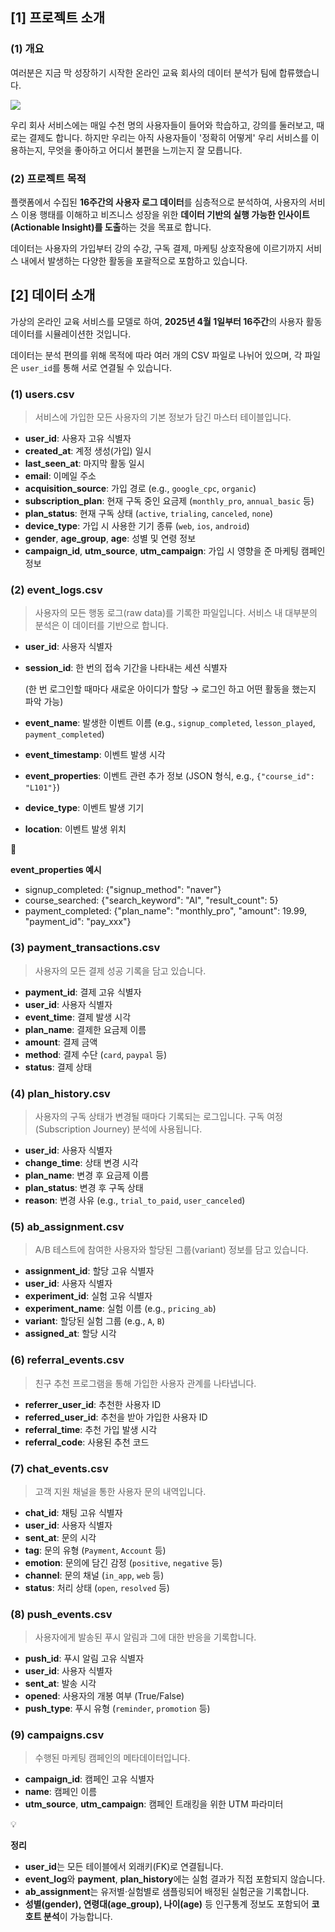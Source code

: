 ## [1] 프로젝트 소개

### (1) 개요

여러분은 지금 막 성장하기 시작한 온라인 교육 회사의 데이터 분석가 팀에 합류했습니다.

![](https://images.unsplash.com/photo-1598870783714-7db1e192e047?ixlib=rb-4.1.0&q=85&fm=jpg&crop=entropy&cs=srgb)

우리 회사 서비스에는 매일 수천 명의 사용자들이 들어와 학습하고, 강의를 둘러보고, 때로는 결제도 합니다. 하지만 우리는 아직 사용자들이 '정확히 어떻게' 우리 서비스를 이용하는지, 무엇을 좋아하고 어디서 불편을 느끼는지 잘 모릅니다.

### (2) 프로젝트 목적

플랫폼에서 수집된 **16주간의 사용자 로그 데이터**를 심층적으로 분석하여, 사용자의 서비스 이용 행태를 이해하고 비즈니스 성장을 위한 **데이터 기반의 실행 가능한 인사이트(Actionable Insight)를 도출**하는 것을 목표로 합니다.

데이터는 사용자의 가입부터 강의 수강, 구독 결제, 마케팅 상호작용에 이르기까지 서비스 내에서 발생하는 다양한 활동을 포괄적으로 포함하고 있습니다.

## [2] 데이터 소개

가상의 온라인 교육 서비스를 모델로 하여, **2025년 4월 1일부터 16주간**의 사용자 활동 데이터를 시뮬레이션한 것입니다.

데이터는 분석 편의를 위해 목적에 따라 여러 개의 CSV 파일로 나뉘어 있으며, 각 파일은 `user_id`를 통해 서로 연결될 수 있습니다.


### (1) users.csv


> 서비스에 가입한 모든 사용자의 기본 정보가 담긴 마스터 테이블입니다.
> 
- **user_id**: 사용자 고유 식별자
- **created_at**: 계정 생성(가입) 일시
- **last_seen_at**: 마지막 활동 일시
- **email**: 이메일 주소
- **acquisition_source**: 가입 경로 (e.g., `google_cpc`, `organic`)
- **subscription_plan**: 현재 구독 중인 요금제 (`monthly_pro`, `annual_basic` 등)
- **plan_status**: 현재 구독 상태 (`active`, `trialing`, `canceled`, `none`)
- **device_type**: 가입 시 사용한 기기 종류 (`web`, `ios`, `android`)
- **gender**, **age_group**, **age**: 성별 및 연령 정보
- **campaign_id**, **utm_source**, **utm_campaign**: 가입 시 영향을 준 마케팅 캠페인 정보

### (2) event_logs.csv

> 사용자의 모든 행동 로그(raw data)를 기록한 파일입니다. 서비스 내 대부분의 분석은 이 데이터를 기반으로 합니다.
> 


- **user_id**: 사용자 식별자
- **session_id**: 한 번의 접속 기간을 나타내는 세션 식별자
    
    (한 번 로그인할 때마다 새로운 아이디가 할당 → 로그인 하고 어떤 활동을 했는지 파악 가능)
    
- **event_name**: 발생한 이벤트 이름 (e.g., `signup_completed`, `lesson_played`, `payment_completed`)
- **event_timestamp**: 이벤트 발생 시각
- **event_properties**: 이벤트 관련 추가 정보 (JSON 형식, e.g., `{"course_id": "L101"}`)
- **device_type**: 이벤트 발생 기기
- **location**: 이벤트 발생 위치

<aside>
📌

 **event_properties 예시**

- signup_completed: {"signup_method": "naver"}
- course_searched: {"search_keyword": "AI", "result_count": 5}
- payment_completed: {"plan_name": "monthly_pro", "amount": 19.99, "payment_id": "pay_xxx"}
</aside>

### (3) payment_transactions.csv

> 사용자의 모든 결제 성공 기록을 담고 있습니다.
> 

- **payment_id**: 결제 고유 식별자
- **user_id**: 사용자 식별자
- **event_time**: 결제 발생 시각
- **plan_name**: 결제한 요금제 이름
- **amount**: 결제 금액
- **method**: 결제 수단 (`card`, `paypal` 등)
- **status**: 결제 상태

### (4) plan_history.csv

> 사용자의 구독 상태가 변경될 때마다 기록되는 로그입니다. 구독 여정(Subscription Journey) 분석에 사용됩니다.
> 


- **user_id**: 사용자 식별자
- **change_time**: 상태 변경 시각
- **plan_name**: 변경 후 요금제 이름
- **plan_status**: 변경 후 구독 상태
- **reason**: 변경 사유 (e.g., `trial_to_paid`, `user_canceled`)

### (5) ab_assignment.csv

> A/B 테스트에 참여한 사용자와 할당된 그룹(variant) 정보를 담고 있습니다.
> 

- **assignment_id**: 할당 고유 식별자
- **user_id**: 사용자 식별자
- **experiment_id**: 실험 고유 식별자
- **experiment_name**: 실험 이름 (e.g., `pricing_ab`)
- **variant**: 할당된 실험 그룹 (e.g., `A`, `B`)
- **assigned_at**: 할당 시각

### (6) referral_events.csv

> 친구 추천 프로그램을 통해 가입한 사용자 관계를 나타냅니다.
> 

- **referrer_user_id**: 추천한 사용자 ID
- **referred_user_id**: 추천을 받아 가입한 사용자 ID
- **referral_time**: 추천 가입 발생 시각
- **referral_code**: 사용된 추천 코드

### (7) chat_events.csv

> 고객 지원 채널을 통한 사용자 문의 내역입니다.
> 


- **chat_id**: 채팅 고유 식별자
- **user_id**: 사용자 식별자
- **sent_at**: 문의 시각
- **tag**: 문의 유형 (`Payment`, `Account` 등)
- **emotion**: 문의에 담긴 감정 (`positive`, `negative` 등)
- **channel**: 문의 채널 (`in_app`, `web` 등)
- **status**: 처리 상태 (`open`, `resolved` 등)

### (8) push_events.csv

> 사용자에게 발송된 푸시 알림과 그에 대한 반응을 기록합니다.
> 


- **push_id**: 푸시 알림 고유 식별자
- **user_id**: 사용자 식별자
- **sent_at**: 발송 시각
- **opened**: 사용자의 개봉 여부 (True/False)
- **push_type**: 푸시 유형 (`reminder`, `promotion` 등)

### (9) campaigns.csv


> 수행된 마케팅 캠페인의 메타데이터입니다.
> 
- **campaign_id**: 캠페인 고유 식별자
- **name**: 캠페인 이름
- **utm_source**, **utm_campaign**: 캠페인 트래킹을 위한 UTM 파라미터

<aside>
💡

**정리**

- **user_id**는 모든 테이블에서 외래키(FK)로 연결됩니다.
- **event_log**와 **payment**, **plan_history**에는 실험 결과가 직접 포함되지 않습니다.
- **ab_assignment**는 유저별·실험별로 샘플링되어 배정된 실험군을 기록합니다.
- **성별(gender), 연령대(age_group), 나이(age)** 등 인구통계 정보도 포함되어 **코호트 분석**이 가능합니다.
</aside>